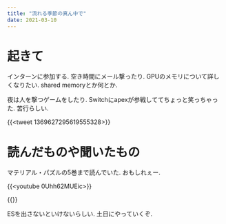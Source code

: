 ```yaml
---
title: "流れる季節の真ん中で"
date: 2021-03-10
---
```


# 起きて
インターンに参加する. 空き時間にメール撃ったり. GPUのメモリについて詳しくなりたい. shared memoryとか何とか.

夜は人を撃つゲームをしたり. Switchにapexが参戦しててちょっと笑っちゃった. 苦行らしい.

{{<tweet 1369627295619555328>}}
# 読んだものや聞いたもの
マテリアル・パズルの5巻まで読んでいた. おもしれぇー.

{{<youtube 0Uhh62MUEic>}}

{{<youtube UNRJyBHziX4>}}

ESを出さないといけないらしい. 土日にやっていくぞ.